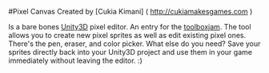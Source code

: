#Pixel Canvas 
Created by [Cukia Kimani] ( http://cukiamakesgames.com )

Is a bare bones [Unity3D](http://unity3d.com) pixel editor. An entry for the [toolboxjam](https://itch.io/jam/toolbox-jam). The tool allows you to create new pixel sprites as well as edit existing pixel ones. There's the pen, eraser, and color picker. What else do you need? Save your sprites directly back into your Unity3D project and use them in your game immediately without leaving the editor. :)
